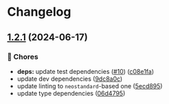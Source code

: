 # Changelog

## [1.2.1](https://github.com/voxpelli/read-workspaces/compare/v1.2.0...v1.2.1) (2024-06-17)


### 🧹 Chores

* **deps:** update test dependencies ([#10](https://github.com/voxpelli/read-workspaces/issues/10)) ([c08e1fa](https://github.com/voxpelli/read-workspaces/commit/c08e1fa1a321e992a6f35275fe9e8431606b4081))
* update dev dependencies ([9dc8a0c](https://github.com/voxpelli/read-workspaces/commit/9dc8a0c8f87014247e1dd576027fbace414ea25f))
* update linting to `neostandard`-based one ([5ecd895](https://github.com/voxpelli/read-workspaces/commit/5ecd89534e7152d9d6e3035ef2be40674834b204))
* update type dependencies ([06d4795](https://github.com/voxpelli/read-workspaces/commit/06d4795194f7504d78476e28809983d3e9ee8f6f))
